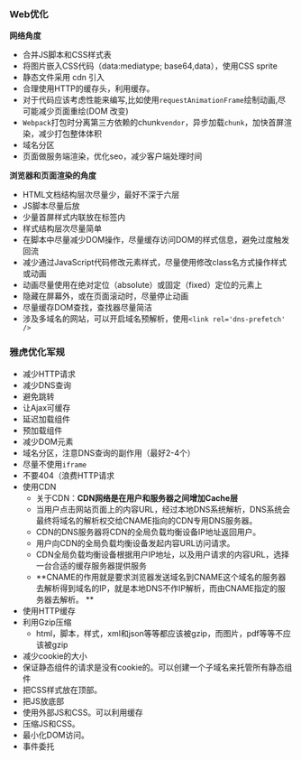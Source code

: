 ### Web优化

**网络角度**

- 合并JS脚本和CSS样式表
- 将图片嵌入CSS代码（data:mediatype; base64,data），使用CSS sprite
- 静态文件采用 cdn 引入
- 合理使用HTTP的缓存头，利用缓存。
- 对于代码应该考虑性能来编写,比如使用`requestAnimationFrame`绘制动画,尽可能减少页面重绘(DOM 改变)
- `Webpack`打包时分离第三方依赖的chunk`vendor`，异步加载`chunk`，加快首屏渲染，减少打包整体体积
- 域名分区
- 页面做服务端渲染，优化seo，减少客户端处理时间



**浏览器和页面渲染的角度**

- HTML文档结构层次尽量少，最好不深于六层
- JS脚本尽量后放
- 少量首屏样式内联放在标签内
- 样式结构层次尽量简单
- 在脚本中尽量减少DOM操作，尽量缓存访问DOM的样式信息，避免过度触发回流
- 减少通过JavaScript代码修改元素样式，尽量使用修改class名方式操作样式或动画
- 动画尽量使用在绝对定位（absolute）或固定（fixed）定位的元素上
- 隐藏在屏幕外，或在页面滚动时，尽量停止动画
- 尽量缓存DOM查找，查找器尽量简洁
- 涉及多域名的网站，可以开启域名预解析，使用`<link rel='dns-prefetch' />`





### 雅虎优化军规

- 减少HTTP请求
- 减少DNS查询
- 避免跳转
- 让Ajax可缓存
- 延迟加载组件
- 预加载组件
- 减少DOM元素
- 域名分区，注意DNS查询的副作用（最好2-4个）
- 尽量不使用`iframe`
- 不要404（浪费HTTP请求
- 使用CDN
  - 关于CDN：**CDN网络是在用户和服务器之间增加Cache层**
  - 当用户点击网站页面上的内容URL，经过本地DNS系统解析，DNS系统会最终将域名的解析权交给CNAME指向的CDN专用DNS服务器。
  - CDN的DNS服务器将CDN的全局负载均衡设备IP地址返回用户。
  - 用户向CDN的全局负载均衡设备发起内容URL访问请求。
  - CDN全局负载均衡设备根据用户IP地址，以及用户请求的内容URL，选择一台合适的缓存服务器提供服务
  - **CNAME的作用就是要求浏览器发送域名到CNAME这个域名的服务器去解析得到域名的IP，就是本地DNS不作IP解析，而由CNAME指定的服务器去解析。 **
- 使用HTTP缓存
- 利用Gzip压缩
  - html，脚本，样式，xml和json等等都应该被gzip，而图片，pdf等等不应该被gzip
- 减少cookie的大小
- 保证静态组件的请求是没有cookie的。可以创建一个子域名来托管所有静态组件
- 把CSS样式放在顶部。
- 把JS放底部
- 使用外部JS和CSS。可以利用缓存
- 压缩JS和CSS。
- 最小化DOM访问。
- 事件委托